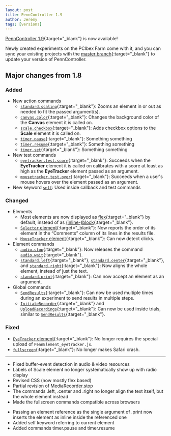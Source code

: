 ```yaml
---
layout: post
title: PennController 1.9
author: Jeremy
tags: [versions]
---
```


[PennController 1.9](https://github.com/PennController/penncontroller/tree/master/releases/1.9){:target="_blank"}
is now available!

Newly created experiments on the PCIbex Farm come with it, and you can sync your
existing projects with the [master branch](https://github.com/PennController/Sync){:target="_blank"}
to update your version of PennController.

## Major changes from 1.8

### Added

+ New action commands
  + [`standard.scaling`]({{site.baseurl}}/commands/standard-element-commands/standard-scaling){:target="_blank"}:
  Zooms an element in or out as needed to fit the passed argument(s).
  + [`canvas.color`]({{site.baseurl}}/elements/canvas/canvas-color){:target="_blank"}:
  Changes the background color of the **Canvas** element it is called on.
  + [`scale.checkbox`]({{site.baseurl}}/elements/scale/scale-checkbox){:target="_blank"}:
  Adds checkbox options to the **Scale** element it is called on.
  + [`timer.pause`]({{site.baseurl}}/elements/timer/timer-pause){:target="_blank"}:
  Something something
  + [`timer.resume`]({{site.baseurl}}/elements/timer/timer-resume){:target="_blank"}:
  Something something
  + [`timer.set`]({{site.baseurl}}/elements/timer/timer-set){:target="_blank"}:
  Something something
+ New test commands
  + [`eyetracker.test.score`]({{site.baseurl}}/elements/eyetracker/eyetracker-test-score){:target="_blank"}:
  Succeeds when the **EyeTracker** element it is called on calibrates with a score
  at least as high as the **EyeTracker** element passed as an argument.
  + [`mousetracker.test.over`]({{site.baseurl}}/elements/mousetracker/mousetracker-test-over){:target="_blank"}:
  Succeeds when a user's mouse hovers over the element passed as an argument.
+ New keyword [`self`]({{site.baseurl}}/commands/keywords#self): Used inside callback
and test commands

### Changed

+ Elements
  + Most elements are now displayed as
[flex](https://www.w3schools.com/css/css3_flexbox.asp){:target="_blank"}
by default, instead of as
[(inline-)block](https://www.w3schools.com/css/css_inline-block.asp){:target="_blank"}.
  + [`Selector` element]({{site.baseurl}}/elements/selector){:target="_blank"}:
  Now reports the order of its element in the “Comments” column of its lines in
  the results file.
  + [`MouseTracker` element]({{site.baseurl}}/elements/mousetracker){:target="_blank"}:
  Can now detect clicks.
+ Element commands
  + [`audio.stop`]({{site.baseurl}}/elements/audio/audio-stop){:target="_blank"}:
  Now releases the command [`audio.wait`]({{site.baseurl}}/elements/audio/audio-wait){:target="_blank"}.
  + [`standard.left`]({{site.baseurl}}/commands/standard-element-commands/standard-left){:target="_blank"},
  [`standard.center`]({{site.baseurl}}/commands/standard-element-commands/standard-center){:target="_blank"}, and
  [`standard.right`]({{site.baseurl}}/commands/standard-element-commands/standard-center){:target="_blank"}:
  Now aligns the whole element, instead of just the text.
  + [`standard.print`]({{site.baseurl}}/commands/standard-element-commands/standard-print){:target="_blank"}:
  Can now accept an element as an argument.
+ Global commands
  + [`SendResults`]({{site.baseurl}}/commands/global-commands/sendresults){:target="_blank"}:
  Can now be used multiple times during an experiment to send results in multiple steps.
  + [`InitiateRecorder`]({{site.baseurl}}/commands/global-commands/initiaterecorder){:target="_blank"} and
  [`UploadRecordings`]({{site.baseurl}}/commands/global-commands/uploadrecordings){:target="_blank"}:
  Can now be used inside trials, similar to [`SendResults`]({{site.baseurl}}/commands/global-commands/sendresults){:target="_blank"}.

### Fixed

+ [`EyeTracker` element]({{site.baseurl}}/elements/eyetracker){:target="_blank"}:
No longer requires the special upload of `PennElement_eyetracker.js`.
+ [`fullscreen`]({{site.baseurl}}/commands/special-commands/fullscreen){:target="_blank"}:
No longer makes Safari crash.

---

* Fixed buffer-event detection in audio & video resources
* Labels of Scale element no longer systematically show up with radio display
* Revised CSS (now mostly flex based)
* Partial revision of MediaRecorder.stop
* The commands .left, .center and .right no longer align the text itself, but the whole element instead
* Made the fullscreen commands compatible across browsers
+ Passing an element reference as the single argument of .print now inserts the element as inline inside the referenced one
+ Added self keyword referring to current element
+ Added commands timer.pause and timer.resume
